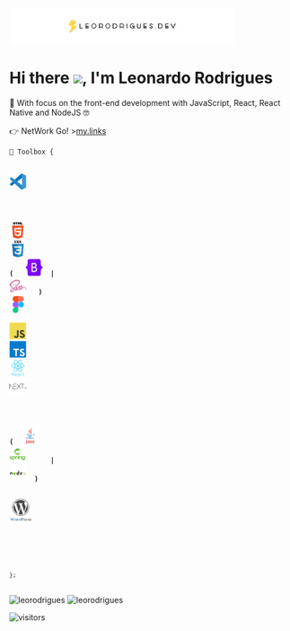 

<img src=".github/logoleo.png" alt="logo léo"  width="400"/><h1 align="left">Hi there <img src="https://raw.githubusercontent.com/kaueMarques/kaueMarques/master/hi.gif" width="18px">, I'm Leonardo Rodrigues</h1>



<p align="left">🎯 With focus on the front-end development  with JavaScript, React,  React Native and NodeJS 🤓</p> 

<p align="left">👉 NetWork Go! ><a href="https://bio.link/leorodriguesdev">my.links</a></p> 

```
🧰 Toolbox {
```
<code>
<img src="https://raw.githubusercontent.com/devicons/devicon/master/icons/vscode/vscode-original.svg" alt="vscode"  width="30" height="30"/>
</p>
<p align="left">
<img src="https://raw.githubusercontent.com/devicons/devicon/master/icons/html5/html5-original-wordmark.svg" alt="html5"  width="30" height="30"/>
<img src="https://raw.githubusercontent.com/devicons/devicon/master/icons/css3/css3-original-wordmark.svg" alt="css3"  width="30" height="30"/>
<strong>(</strong>   <img src="https://raw.githubusercontent.com/devicons/devicon/master/icons/bootstrap/bootstrap-original.svg" alt="bootstrap"  width="30" height="30"/>  <strong>|</strong>  
<img src="https://raw.githubusercontent.com/devicons/devicon/master/icons/sass/sass-original.svg" alt="sass"  width="30" height="30"/>   <strong>)</strong>
<img src="https://raw.githubusercontent.com/devicons/devicon/master/icons/figma/figma-original.svg" alt="figma"  width="30" height="30"/>

<img src="https://raw.githubusercontent.com/devicons/devicon/master/icons/javascript/javascript-original.svg" alt="javascript"  width="30" height="30"/>
<img src="https://raw.githubusercontent.com/devicons/devicon/master/icons/typescript/typescript-original.svg" alt="typescript"  width="30" height="30"/>
<img src="https://raw.githubusercontent.com/devicons/devicon/master/icons/react/react-original-wordmark.svg" alt="react"  width="30" height="30">
<img src="https://raw.githubusercontent.com/devicons/devicon/master/icons/nextjs/nextjs-original-wordmark.svg" alt="nextjs"  width="30" height="30"/>
</p>
<p align="left">
<strong>(</strong>  <img src="https://raw.githubusercontent.com/devicons/devicon/master/icons/java/java-original-wordmark.svg" alt="java"    width="30" height="30"/>
<img src="https://raw.githubusercontent.com/devicons/devicon/master/icons/spring/spring-original-wordmark.svg" alt="spring"   width="30" height="30"/>      <strong>|</strong>      
<img src="https://raw.githubusercontent.com/devicons/devicon/master/icons/nodejs/nodejs-original-wordmark.svg" alt="nodejs"  width="30" height="30"/>  <strong>)</strong>
<br>
<img src="https://raw.githubusercontent.com/devicons/devicon/master/icons/wordpress/wordpress-original.svg" alt="wp" width="40" height="40"/>  
<br>
</p>

```
};
```
</code>
<img src="https://github-readme-stats.vercel.app/api?username=onLeoRodrigues&show_icons=true&hide=html&theme=react" alt="leorodrigues"/>
<img src="https://github-readme-stats.vercel.app/api/top-langs/?username=onLeoRodrigues&show_icons=true&hide=html&theme=react&layout=compact" alt="leorodrigues"/>




![visitors](https://visitor-badge.glitch.me/badge?page_id=onLeoRodrigues.onLeoRodrigues)
